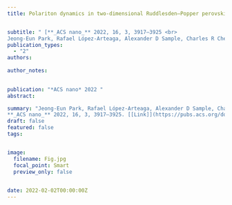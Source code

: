 ```yaml
---
title: Polariton dynamics in two-dimensional Ruddlesden–Popper perovskites strongly coupled with plasmonic lattices


subtitle: " [**_ACS nano_** 2022, 16, 3, 3917–3925 <br> 
Jeong-Eun Park, Rafael López-Arteaga, Alexander D Sample, Charles R Cherqui, Ioannis Spanopoulos, **Jun Guan**, Mercouri G Kanatzidis, George C Schatz, Emily A Weiss, Teri W Odom* ](https://pubs.acs.org/doi/abs/10.1021/acsnano.1c09296)"
publication_types:
  - "2"
authors: 
  
author_notes:
  

publication: "*ACS nano* 2022 "
abstract: 

summary: "Jeong-Eun Park, Rafael López-Arteaga, Alexander D Sample, Charles R Cherqui, Ioannis Spanopoulos, **Jun Guan**, Mercouri G Kanatzidis, George C Schatz, Emily A Weiss, Teri W Odom*  <br>
**_ACS nano_** 2022, 16, 3, 3917–3925. [[Link]](https://pubs.acs.org/doi/abs/10.1021/acsnano.1c09296)"
draft: false
featured: false
tags:


image:
  filename: Fig.jpg
  focal_point: Smart
  preview_only: false

 
date: 2022-02-02T00:00:00Z
---
```







